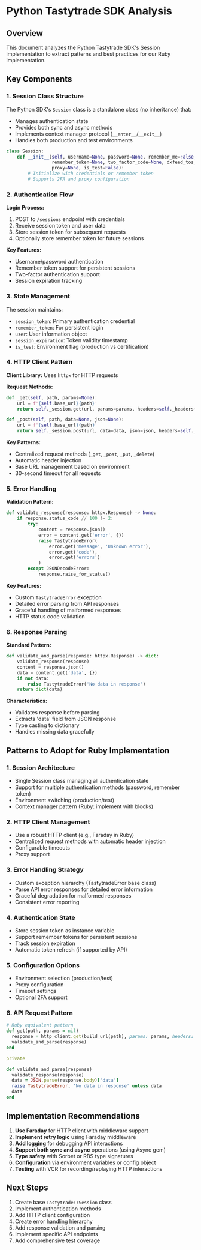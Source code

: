 # Python Tastytrade SDK Analysis

## Overview

This document analyzes the Python Tastytrade SDK's Session implementation to extract patterns and best practices for our Ruby implementation.

## Key Components

### 1. Session Class Structure

The Python SDK's `Session` class is a standalone class (no inheritance) that:
- Manages authentication state
- Provides both sync and async methods
- Implements context manager protocol (`__enter__`/`__exit__`)
- Handles both production and test environments

```python
class Session:
    def __init__(self, username=None, password=None, remember_me=False, 
                 remember_token=None, two_factor_code=None, dxfeed_tos_compliant=True, 
                 proxy=None, is_test=False):
        # Initialize with credentials or remember token
        # Supports 2FA and proxy configuration
```

### 2. Authentication Flow

**Login Process:**
1. POST to `/sessions` endpoint with credentials
2. Receive session token and user data
3. Store session token for subsequent requests
4. Optionally store remember token for future sessions

**Key Features:**
- Username/password authentication
- Remember token support for persistent sessions
- Two-factor authentication support
- Session expiration tracking

### 3. State Management

The session maintains:
- `session_token`: Primary authentication credential
- `remember_token`: For persistent login
- `user`: User information object
- `session_expiration`: Token validity timestamp
- `is_test`: Environment flag (production vs certification)

### 4. HTTP Client Pattern

**Client Library:** Uses `httpx` for HTTP requests

**Request Methods:**
```python
def _get(self, path, params=None):
    url = f'{self.base_url}{path}'
    return self._session.get(url, params=params, headers=self._headers())

def _post(self, path, data=None, json=None):
    url = f'{self.base_url}{path}'
    return self._session.post(url, data=data, json=json, headers=self._headers())
```

**Key Patterns:**
- Centralized request methods (`_get`, `_post`, `_put`, `_delete`)
- Automatic header injection
- Base URL management based on environment
- 30-second timeout for all requests

### 5. Error Handling

**Validation Pattern:**
```python
def validate_response(response: httpx.Response) -> None:
    if response.status_code // 100 != 2:
        try:
            content = response.json()
            error = content.get('error', {})
            raise TastytradeError(
                error.get('message', 'Unknown error'),
                error.get('code'),
                error.get('errors')
            )
        except JSONDecodeError:
            response.raise_for_status()
```

**Key Features:**
- Custom `TastytradeError` exception
- Detailed error parsing from API responses
- Graceful handling of malformed responses
- HTTP status code validation

### 6. Response Parsing

**Standard Pattern:**
```python
def validate_and_parse(response: httpx.Response) -> dict:
    validate_response(response)
    content = response.json()
    data = content.get('data', {})
    if not data:
        raise TastytradeError('No data in response')
    return dict(data)
```

**Characteristics:**
- Validates response before parsing
- Extracts 'data' field from JSON response
- Type casting to dictionary
- Handles missing data gracefully

## Patterns to Adopt for Ruby Implementation

### 1. Session Architecture
- Single Session class managing all authentication state
- Support for multiple authentication methods (password, remember token)
- Environment switching (production/test)
- Context manager pattern (Ruby: implement with blocks)

### 2. HTTP Client Management
- Use a robust HTTP client (e.g., Faraday in Ruby)
- Centralized request methods with automatic header injection
- Configurable timeouts
- Proxy support

### 3. Error Handling Strategy
- Custom exception hierarchy (TastytradeError base class)
- Parse API error responses for detailed error information
- Graceful degradation for malformed responses
- Consistent error reporting

### 4. Authentication State
- Store session token as instance variable
- Support remember tokens for persistent sessions
- Track session expiration
- Automatic token refresh (if supported by API)

### 5. Configuration Options
- Environment selection (production/test)
- Proxy configuration
- Timeout settings
- Optional 2FA support

### 6. API Request Pattern
```ruby
# Ruby equivalent pattern
def get(path, params = nil)
  response = http_client.get(build_url(path), params: params, headers: headers)
  validate_and_parse(response)
end

private

def validate_and_parse(response)
  validate_response(response)
  data = JSON.parse(response.body)['data']
  raise TastytradeError, 'No data in response' unless data
  data
end
```

## Implementation Recommendations

1. **Use Faraday** for HTTP client with middleware support
2. **Implement retry logic** using Faraday middleware
3. **Add logging** for debugging API interactions
4. **Support both sync and async** operations (using Async gem)
5. **Type safety** with Sorbet or RBS type signatures
6. **Configuration** via environment variables or config object
7. **Testing** with VCR for recording/replaying HTTP interactions

## Next Steps

1. Create base `Tastytrade::Session` class
2. Implement authentication methods
3. Add HTTP client configuration
4. Create error handling hierarchy
5. Add response validation and parsing
6. Implement specific API endpoints
7. Add comprehensive test coverage